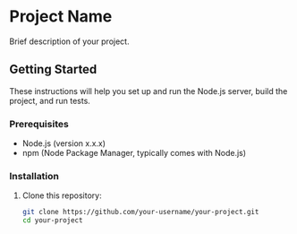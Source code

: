 # Project Name

Brief description of your project.

## Getting Started

These instructions will help you set up and run the Node.js server, build the project, and run tests.

### Prerequisites

- Node.js (version x.x.x)
- npm (Node Package Manager, typically comes with Node.js)

### Installation

1. Clone this repository:

   ```bash
   git clone https://github.com/your-username/your-project.git
   cd your-project

